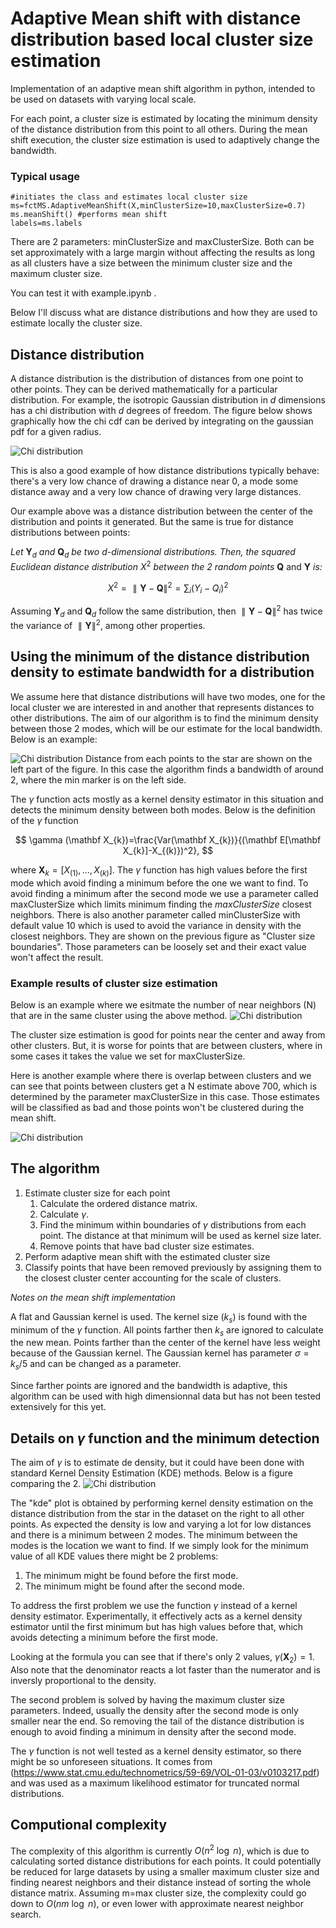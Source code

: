 # Adaptive Mean shift with distance distribution based local cluster size estimation

Implementation of an adaptive mean shift algorithm in python, intended to be used on datasets with varying local scale.

For each point, a cluster size is estimated by locating the minimum density of the distance distribution from this point to all others. During the mean shift execution, the cluster size estimation is used to adaptively change the bandwidth. 

### Typical usage
    #initiates the class and estimates local cluster size
    ms=fctMS.AdaptiveMeanShift(X,minClusterSize=10,maxClusterSize=0.7) 
    ms.meanShift() #performs mean shift
    labels=ms.labels

There are 2 parameters: minClusterSize and maxClusterSize. Both can be set approximately with a large margin without affecting the results as long as all clusters have a size between the minimum cluster size and the maximum cluster size.

You can test it with example.ipynb .

Below I'll discuss what are distance distributions and how they are used to estimate locally the cluster size.

## Distance distribution
A distance distribution is the distribution of distances from one point to other points. They can be derived mathematically for a particular distribution. For example, the isotropic Gaussian distribution in $d$ dimensions has a chi distribution with $d$ degrees of freedom. The figure below shows graphically how the chi cdf can be derived by integrating on the gaussian pdf for a given radius.

![Chi distribution](/figure/chi_2D_visualization.PNG)

This is also a good example of how distance distributions typically behave: there's a very low chance of drawing a distance near 0, a mode some distance away and a very low chance of drawing very large distances.

Our example above was a distance distribution between the center of the distribution and points it generated. But the same is true for distance distributions between points: 

*Let* $\mathbf{Y}_d$ *and* $\mathbf{Q}_d$ *be two d-dimensional distributions. Then, the squared Euclidean distance distribution* $X^2$ *between the 2 random points* $\mathbf{Q}$ and $\mathbf{Y}$ *is:*

$$
    X^2=\parallel\mathbf{Y}-\mathbf{Q}\parallel^2=\sum_i(Y_i-Q_i)^2
$$

Assuming $\mathbf{Y}_d$ and $\mathbf{Q}_d$ follow the same distribution, then $\parallel\mathbf{Y}-\mathbf{Q}\parallel^2$ has twice the variance of $\parallel\mathbf{Y}\parallel^2$, among other properties. 

## Using the minimum of the distance distribution density to estimate bandwidth for a distribution

We assume here that distance distributions will have two modes, one for the local cluster we are interested in and another that represents distances to other distributions. The aim of our algorithm is to find the minimum density between those 2 modes, which will be our estimate for the local bandwidth. Below is an example:

![Chi distribution](/figure/Cluster_size_estimation.png)
Distance from each points to the star are shown on the left part of the figure. In this case the algorithm finds a bandwidth of around 2, where the min marker is on the left side.

The $\gamma$ function acts mostly as a kernel density estimator in this situation and detects the minimum density between both modes. Below is the definition of the $\gamma$ function

$$
\gamma (\mathbf X_{k})=\frac{Var(\mathbf X_{k})}{(\mathbf E[\mathbf X_{k}]-X_{(k)})^2},
$$

where $\mathbf X_{k}=[X_{(1)},\dots,X_{(k)}]$.
The $\gamma$ function has high values before the first mode which avoid finding a minimum before the one we want to find. To avoid finding a minimum after the second mode we use a parameter called maxClusterSize which limits minimum finding the $maxClusterSize$  closest neighbors. There is also another parameter called minClusterSize with default value 10 which is used to avoid the variance in density with the closest neighbors. They are shown on the previous figure as "Cluster size boundaries". Those parameters can be loosely set and their exact value won't affect the result.

### Example results of cluster size estimation
Below is an example where we esitmate the number of near neighbors (N) that are in the same cluster using the above method.
![Chi distribution](/figure/NestimateGood.png)

The cluster size estimation is good for points near the center and away from other clusters. But, it is worse for points that are between clusters, where in some cases it takes the value we set for maxClusterSize.

Here is another example where there is overlap between clusters and we can see that points between clusters get a N estimate above 700, which is determined by the parameter maxClusterSize in this case. Those estimates will be classified as bad and those points won't be clustered during the mean shift.

![Chi distribution](/figure/NestimateBad.png)

## The algorithm

1. Estimate cluster size for each point
    1. Calculate the ordered distance matrix.
    2. Calculate $\gamma$.
    3. Find the minimum within boundaries of $\gamma$ distributions from each point. The distance at that minimum will be used as kernel size later.
    4. Remove points that have bad cluster size estimates.
2. Perform adaptive mean shift with the estimated cluster size
3. Classify points that have been removed previously by assigning them to the closest cluster center accounting for the scale of clusters.

*Notes on the mean shift implementation*

A flat and Gaussian kernel is used. The kernel size ($k_s$) is found with the minimum of the $\gamma$ function. All points farther then $k_s$ are ignored to calculate the new mean. Points farther than the center of the kernel have less weight because of the Gaussian kernel. The Gaussian kernel has parameter $\sigma=k_s/5$ and can be changed as a parameter.

Since farther points are ignored and the bandwidth is adaptive, this algorithm can be used with high dimensionnal data but has not been tested extensively for this yet.

## Details on $\gamma$ function and the minimum detection

The aim of $\gamma$ is to estimate de density, but it could have been done with standard Kernel Density Estimation (KDE) methods. Below is a figure comparing the 2.
![Chi distribution](/figure/density_with_kde.png)

The "kde" plot is obtained by performing kernel density estimation on the distance distribution from the star in the dataset on the right to all other points. As expected the density is low and varying a lot for low distances and there is a minimum between 2 modes. The minimum between the modes is the location we want to find. If we simply look for the minimum value of all KDE values there might be 2 problems:
1. The minimum might be found before the first mode.
2. The minimum might be found after the second mode. 

To address the first problem we use the function $\gamma$ instead of a kernel density estimator. Experimentally, it effectively acts as a kernel density estimator until the first minimum but has high values before that, which avoids detecting a minimum before the first mode. 

Looking at the formula you can see that if there's only 2 values, $\gamma(\mathbf X_{2})=1$. Also note that the denominator reacts a lot faster than the numerator and is inversly proportional to the density.

The second problem is solved by having the maximum cluster size parameters. Indeed, usually the density after the second mode is only smaller near the end. So removing the tail of the distance distribution is enough to avoid finding a minimum in density after the second mode.

The $\gamma$ function is not well tested as a kernel density estimator, so there might be so unforeseen situations. It comes from (https://www.stat.cmu.edu/technometrics/59-69/VOL-01-03/v0103217.pdf) and was used as a maximum likelihood estimator for truncated normal distributions.

## Computional complexity

The complexity of this algorithm is currently $O(n^2\ \log\ n)$, which is due to calculating sorted distance distributions for each points. It could potentially be reduced for large datasets by using a smaller maximum cluster size and finding nearest neighbors and their distance instead of sorting the whole distance matrix. Assuming m=max cluster size, the complexity could go down to $O(nm\ \log\ n)$, or even lower with approximate nearest neighbor search.